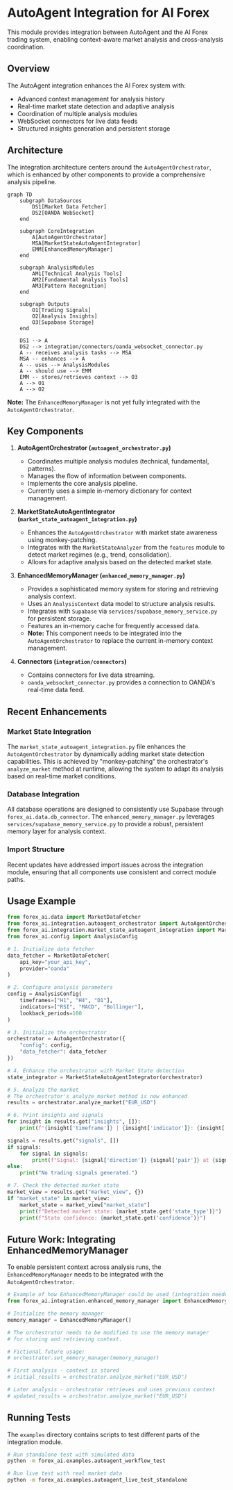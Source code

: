 # AutoAgent Integration for AI Forex

This module provides integration between AutoAgent and the AI Forex trading system, enabling context-aware market analysis and cross-analysis coordination.

## Overview

The AutoAgent integration enhances the AI Forex system with:

- Advanced context management for analysis history
- Real-time market state detection and adaptive analysis
- Coordination of multiple analysis modules
- WebSocket connectors for live data feeds
- Structured insights generation and persistent storage

## Architecture

The integration architecture centers around the `AutoAgentOrchestrator`, which is enhanced by other components to provide a comprehensive analysis pipeline.

```mermaid
graph TD
    subgraph DataSources
        DS1[Market Data Fetcher]
        DS2[OANDA WebSocket]
    end

    subgraph CoreIntegration
        A[AutoAgentOrchestrator]
        MSA[MarketStateAutoAgentIntegrator]
        EMM[EnhancedMemoryManager]
    end

    subgraph AnalysisModules
        AM1[Technical Analysis Tools]
        AM2[Fundamental Analysis Tools]
        AM3[Pattern Recognition]
    end

    subgraph Outputs
        O1[Trading Signals]
        O2[Analysis Insights]
        O3[Supabase Storage]
    end

    DS1 --> A
    DS2 --> integration/connectors/oanda_websocket_connector.py
    A -- receives analysis tasks --> MSA
    MSA -- enhances --> A
    A -- uses --> AnalysisModules
    A -- should use --> EMM
    EMM -- stores/retrieves context --> O3
    A --> O1
    A --> O2
```

**Note:** The `EnhancedMemoryManager` is not yet fully integrated with the `AutoAgentOrchestrator`.

## Key Components

1.  **AutoAgentOrchestrator (`autoagent_orchestrator.py`)**
    -   Coordinates multiple analysis modules (technical, fundamental, patterns).
    -   Manages the flow of information between components.
    -   Implements the core analysis pipeline.
    -   Currently uses a simple in-memory dictionary for context management.

2.  **MarketStateAutoAgentIntegrator (`market_state_autoagent_integration.py`)**
    -   Enhances the `AutoAgentOrchestrator` with market state awareness using monkey-patching.
    -   Integrates with the `MarketStateAnalyzer` from the `features` module to detect market regimes (e.g., trend, consolidation).
    -   Allows for adaptive analysis based on the detected market state.

3.  **EnhancedMemoryManager (`enhanced_memory_manager.py`)**
    -   Provides a sophisticated memory system for storing and retrieving analysis context.
    -   Uses an `AnalysisContext` data model to structure analysis results.
    -   Integrates with `Supabase` via `services/supabase_memory_service.py` for persistent storage.
    -   Features an in-memory cache for frequently accessed data.
    -   **Note:** This component needs to be integrated into the `AutoAgentOrchestrator` to replace the current in-memory context management.

4.  **Connectors (`integration/connectors`)**
    -   Contains connectors for live data streaming.
    -   `oanda_websocket_connector.py` provides a connection to OANDA's real-time data feed.

## Recent Enhancements

### Market State Integration

The `market_state_autoagent_integration.py` file enhances the `AutoAgentOrchestrator` by dynamically adding market state detection capabilities. This is achieved by "monkey-patching" the orchestrator's `analyze_market` method at runtime, allowing the system to adapt its analysis based on real-time market conditions.

### Database Integration

All database operations are designed to consistently use Supabase through `forex_ai.data.db_connector`. The `enhanced_memory_manager.py` leverages `services/supabase_memory_service.py` to provide a robust, persistent memory layer for analysis context.

### Import Structure

Recent updates have addressed import issues across the integration module, ensuring that all components use consistent and correct module paths.

## Usage Example

```python
from forex_ai.data import MarketDataFetcher
from forex_ai.integration.autoagent_orchestrator import AutoAgentOrchestrator
from forex_ai.integration.market_state_autoagent_integration import MarketStateAutoAgentIntegrator
from forex_ai.config import AnalysisConfig

# 1. Initialize data fetcher
data_fetcher = MarketDataFetcher(
    api_key="your_api_key",
    provider="oanda"
)

# 2. Configure analysis parameters
config = AnalysisConfig(
    timeframes=["H1", "H4", "D1"],
    indicators=["RSI", "MACD", "Bollinger"],
    lookback_periods=100
)

# 3. Initialize the orchestrator
orchestrator = AutoAgentOrchestrator({
    "config": config,
    "data_fetcher": data_fetcher
})

# 4. Enhance the orchestrator with Market State detection
state_integrator = MarketStateAutoAgentIntegrator(orchestrator)

# 5. Analyze the market
# The orchestrator's analyze_market method is now enhanced
results = orchestrator.analyze_market("EUR_USD")

# 6. Print insights and signals
for insight in results.get("insights", []):
    print(f"{insight['timeframe']} | {insight['indicator']}: {insight['message']}")

signals = results.get("signals", [])
if signals:
    for signal in signals:
        print(f"Signal: {signal['direction']} {signal['pair']} at {signal['price']}")
else:
    print("No trading signals generated.")

# 7. Check the detected market state
market_view = results.get("market_view", {})
if "market_state" in market_view:
    market_state = market_view["market_state"]
    print(f"Detected market state: {market_state.get('state_type')}")
    print(f"State confidence: {market_state.get('confidence')}")

```

## Future Work: Integrating EnhancedMemoryManager

To enable persistent context across analysis runs, the `EnhancedMemoryManager` needs to be integrated with the `AutoAgentOrchestrator`.

```python
# Example of how EnhancedMemoryManager could be used (integration needed)
from forex_ai.integration.enhanced_memory_manager import EnhancedMemoryManager

# Initialize the memory manager
memory_manager = EnhancedMemoryManager()

# The orchestrator needs to be modified to use the memory manager
# for storing and retrieving context.

# Fictional future usage:
# orchestrator.set_memory_manager(memory_manager)

# First analysis - context is stored
# initial_results = orchestrator.analyze_market("EUR_USD")

# Later analysis - orchestrator retrieves and uses previous context
# updated_results = orchestrator.analyze_market("EUR_USD")

```

## Running Tests

The `examples` directory contains scripts to test different parts of the integration module.

```bash
# Run standalone test with simulated data
python -m forex_ai.examples.autoagent_workflow_test

# Run live test with real market data
python -m forex_ai.examples.autoagent_live_test_standalone
```
